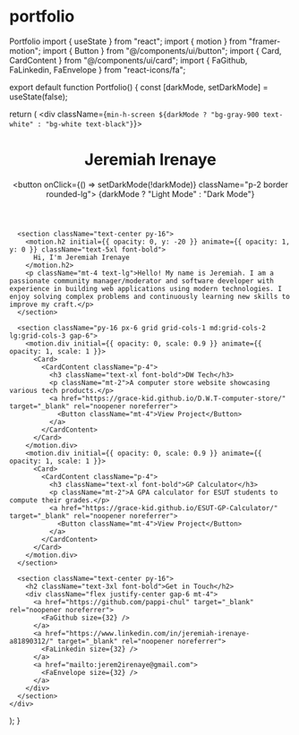 # portfolio
Portfolio
import { useState } from "react";
import { motion } from "framer-motion";
import { Button } from "@/components/ui/button";
import { Card, CardContent } from "@/components/ui/card";
import { FaGithub, FaLinkedin, FaEnvelope } from "react-icons/fa";

export default function Portfolio() {
  const [darkMode, setDarkMode] = useState(false);

  return (
    <div className={`min-h-screen ${darkMode ? "bg-gray-900 text-white" : "bg-white text-black"}`}>
      <header className="p-6 flex justify-between items-center">
        <h1 className="text-3xl font-bold">Jeremiah Irenaye</h1>
        <button onClick={() => setDarkMode(!darkMode)} className="p-2 border rounded-lg">
          {darkMode ? "Light Mode" : "Dark Mode"}
        </button>
      </header>

      <section className="text-center py-16">
        <motion.h2 initial={{ opacity: 0, y: -20 }} animate={{ opacity: 1, y: 0 }} className="text-5xl font-bold">
          Hi, I'm Jeremiah Irenaye
        </motion.h2>
        <p className="mt-4 text-lg">Hello! My name is Jeremiah. I am a passionate community manager/moderator and software developer with experience in building web applications using modern technologies. I enjoy solving complex problems and continuously learning new skills to improve my craft.</p>
      </section>

      <section className="py-16 px-6 grid grid-cols-1 md:grid-cols-2 lg:grid-cols-3 gap-6">
        <motion.div initial={{ opacity: 0, scale: 0.9 }} animate={{ opacity: 1, scale: 1 }}>
          <Card>
            <CardContent className="p-4">
              <h3 className="text-xl font-bold">DW Tech</h3>
              <p className="mt-2">A computer store website showcasing various tech products.</p>
              <a href="https://grace-kid.github.io/D.W.T-computer-store/" target="_blank" rel="noopener noreferrer">
                <Button className="mt-4">View Project</Button>
              </a>
            </CardContent>
          </Card>
        </motion.div>
        <motion.div initial={{ opacity: 0, scale: 0.9 }} animate={{ opacity: 1, scale: 1 }}>
          <Card>
            <CardContent className="p-4">
              <h3 className="text-xl font-bold">GP Calculator</h3>
              <p className="mt-2">A GPA calculator for ESUT students to compute their grades.</p>
              <a href="https://grace-kid.github.io/ESUT-GP-Calculator/" target="_blank" rel="noopener noreferrer">
                <Button className="mt-4">View Project</Button>
              </a>
            </CardContent>
          </Card>
        </motion.div>
      </section>

      <section className="text-center py-16">
        <h2 className="text-3xl font-bold">Get in Touch</h2>
        <div className="flex justify-center gap-6 mt-4">
          <a href="https://github.com/pappi-chul" target="_blank" rel="noopener noreferrer">
            <FaGithub size={32} />
          </a>
          <a href="https://www.linkedin.com/in/jeremiah-irenaye-a81890312/" target="_blank" rel="noopener noreferrer">
            <FaLinkedin size={32} />
          </a>
          <a href="mailto:jerem2irenaye@gmail.com">
            <FaEnvelope size={32} />
          </a>
        </div>
      </section>
    </div>
  );
}
